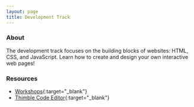 ```yaml
---
layout: page
title: Development Track
---
```


### About
The development track focuses on the building blocks of websites: HTML, CSS, and JavaScript. Learn how to create and design your own interactive web pages!

### Resources
* [Workshops](https://tinyurl.com/catalyst2018web){:target="_blank"}
* [Thimble Code Editor](https://thimble.mozilla.org/en-US/){:target="_blank"}
